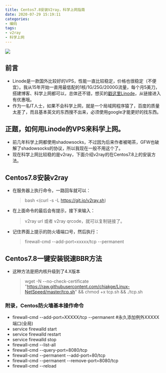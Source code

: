 ```yaml
---
title: Centos7.8安装V2ray，科学上网指南
date: 2020-07-29 15:19:11
categories: 
- 编码
tags: 
- v2ray
- 科学上网
---
```

![](https://img.liweng42.com/upload/image/202007/096a3d9e78f59bc2458410773406c433.jpg)
## 前言
* Linode是一款国外比较好的VPS，性能一直比较稳定，价格也很稳定（不便宜）。我从15年开始一直用最低配的1核/1G/25G/2000G流量，每个月5美刀，搭建博客、科学上网都可以，总体还不错，想买的[戳这里Linode](https://www.linode.com/?r=5983e9477f163113d02c5777227c1683d576e351)，从链接进入有优惠哦。
* 作为一名IT人士，如果不会科学上网，就是一个局域网程序猿了，百度的质量太差了，而且基本英文的东西搜不出来，必须使用google才能更好的找东西。
## 正题，如何用Linode的VPS来科学上网。
* 前几年科学上网都使用shadowsocks，不过因为后来作者被喝茶，GFW也破解了shadowsocks的协议，所以我现在一般不用这个了。
* 现在科学上网比较稳的是v2ray，下面介绍v2ray的在Centos7.8上的安装方法。
## Centos7.8安装v2ray
* 在服务器上执行命令，一路回车就可以：
    > bash <(curl -s -L https://git.io/v2ray.sh)
* 在上面命令的最后会有提示，接下来输入：
    > v2ray url 或者 v2ray qrcode，就可以复制链接了。
* 记住界面上提示的防火墙端口号，然后执行：
    > firewall-cmd --add-port=xxxxx/tcp --permanent
## Centos7.8一键安装锐速BBR方法
* 这种方法是把内核升级到了4.X版本
    > wget -N --no-check-certificate "https://raw.githubusercontent.com/chiakge/Linux-NetSpeed/master/tcp.sh" && chmod +x tcp.sh && ./tcp.sh

### 附录，Centos防火墙基本操作命令
* firewall-cmd --add-port=XXXXX/tcp --permanent #永久添加例外XXXXX端口(全局)
* service firewalld start
* service firewalld restart
* service firewalld stop
* firewall-cmd --list-all 
* firewall-cmd --query-port=8080/tcp
* firewall-cmd --permanent --add-port=80/tcp
* firewall-cmd --permanent --remove-port=8080/tcp
* firewall-cmd --reload